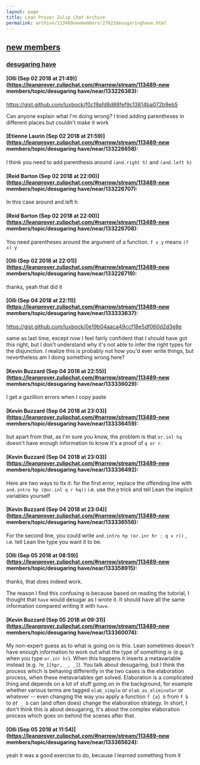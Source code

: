 ```yaml
---
layout: page
title: Lean Prover Zulip Chat Archive 
permalink: archive/113489newmembers/27022desugaringhave.html
---
```


## [new members](index.html)
### [desugaring have](27022desugaringhave.html)

#### [Olli (Sep 02 2018 at 21:49)](https://leanprover.zulipchat.com/#narrow/stream/113489-new members/topic/desugaring have/near/133226383):
https://gist.github.com/luxbock/f0c19afd8d88fef9c13814ba072b9eb5

Can anyone explain what I'm doing wrong? I tried adding parentheses in different places but couldn't make it work

#### [Etienne Laurin (Sep 02 2018 at 21:59)](https://leanprover.zulipchat.com/#narrow/stream/113489-new members/topic/desugaring have/near/133226658):
I think you need to add parenthesis around `(and.right h)` and  `(and.left h)`

#### [Reid Barton (Sep 02 2018 at 22:00)](https://leanprover.zulipchat.com/#narrow/stream/113489-new members/topic/desugaring have/near/133226707):
In this case around and.left h

#### [Reid Barton (Sep 02 2018 at 22:00)](https://leanprover.zulipchat.com/#narrow/stream/113489-new members/topic/desugaring have/near/133226708):
You need parentheses around the argument of a function. `f x y` means `(f x) y`

#### [Olli (Sep 02 2018 at 22:01)](https://leanprover.zulipchat.com/#narrow/stream/113489-new members/topic/desugaring have/near/133226719):
thanks, yeah that did it

#### [Olli (Sep 04 2018 at 22:11)](https://leanprover.zulipchat.com/#narrow/stream/113489-new members/topic/desugaring have/near/133333637):
https://gist.github.com/luxbock/0e19b04aaca49ccf18e5df060d2d3e8e

same as last time, except now I feel fairly confident that I should have got this right, but I don't understand why it's not able to infer the right types for the disjunction. I realize this is probably not how you'd ever write things, but nevertheless am I doing something wrong here?

#### [Kevin Buzzard (Sep 04 2018 at 22:55)](https://leanprover.zulipchat.com/#narrow/stream/113489-new members/topic/desugaring have/near/133336029):
I get a gazillion errors when I copy paste

#### [Kevin Buzzard (Sep 04 2018 at 23:03)](https://leanprover.zulipchat.com/#narrow/stream/113489-new members/topic/desugaring have/near/133336459):
but apart from that, as I'm sure you know, the problem is that `or.inl hq` doesn't have enough information to know it's a proof of `q or r`.

#### [Kevin Buzzard (Sep 04 2018 at 23:03)](https://leanprover.zulipchat.com/#narrow/stream/113489-new members/topic/desugaring have/near/133336492):
Here are two ways to fix it: for the first error, replace the offending line with `and.intro hp (@or.inl q r hq))` i.e. use the `@` trick and tell Lean the implicit variables yourself

#### [Kevin Buzzard (Sep 04 2018 at 23:04)](https://leanprover.zulipchat.com/#narrow/stream/113489-new members/topic/desugaring have/near/133336556):
For the second line, you could write `and.intro hp (or.inr hr : q ∨ r))` , i.e. tell Lean the type you want it to be.

#### [Olli (Sep 05 2018 at 08:59)](https://leanprover.zulipchat.com/#narrow/stream/113489-new members/topic/desugaring have/near/133358915):
thanks, that does indeed work.

The reason I find this confusing is because based on reading the tutorial, I thought that `have` would desugar as I wrote it. It should have all the same information compared writing it with `have`.

#### [Kevin Buzzard (Sep 05 2018 at 09:31)](https://leanprover.zulipchat.com/#narrow/stream/113489-new members/topic/desugaring have/near/133360074):
My non-expert guess as to what is going on is this. Lean sometimes doesn't have enough information to work out what the type of something is (e.g. when you type `or.inr hr`). When this happens it inserts a metavariable instead (e.g. `?m_1[hpr, _, _]`). You talk about desugaring, but I think the process which is behaving differently in the two cases is the elaboration process, when these metavariables get solved. Elaboration is a complicated thing and depends on a lot of stuff going on in the background, for example whether various terms are tagged `elab_simple` or `elab_as_eliminator` or whatever -- even changing the way you apply a function `f {a} b` from `f b` to `@f _ b` can (and often does) change the elaboration strategy. In short, I don't think this is about desugaring, it's about the complex elaboration process which goes on behind the scenes after that.

#### [Olli (Sep 05 2018 at 11:54)](https://leanprover.zulipchat.com/#narrow/stream/113489-new members/topic/desugaring have/near/133365624):
yeah it was a good exercise to do, because I learned something from it

